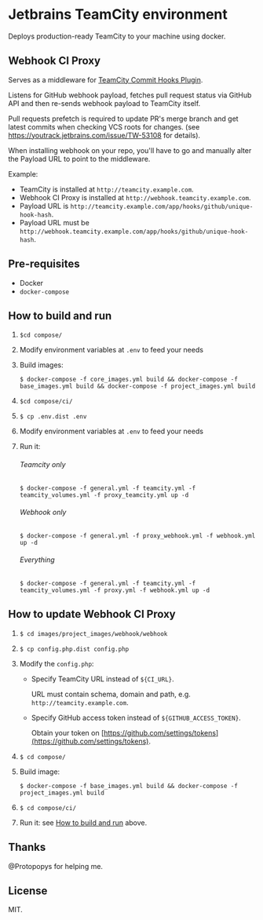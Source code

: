 # Jetbrains TeamCity environment

Deploys production-ready TeamCity to your machine using docker.
 
## Webhook CI Proxy

Serves as a middleware for [TeamCity Commit Hooks Plugin](https://github.com/JetBrains/teamcity-commit-hooks).

Listens for GitHub webhook payload, fetches pull request status via GitHub API and then re-sends webhook payload to TeamCity itself.

Pull requests prefetch is required to update PR's merge branch and get latest commits when checking VCS roots for changes.
(see https://youtrack.jetbrains.com/issue/TW-53108 for details).

When installing webhook on your repo, you'll have to go and manually alter the Payload URL to point to the middleware.

Example:

* TeamCity is installed at `http://teamcity.example.com`.
* Webhook CI Proxy is installed at `http://webhook.teamcity.example.com`.
* Payload URL is `http://teamcity.example.com/app/hooks/github/unique-hook-hash`.
* Payload URL must be `http://webhook.teamcity.example.com/app/hooks/github/unique-hook-hash`.

## Pre-requisites

* Docker
* `docker-compose`

## How to build and run

1. `$cd compose/`

1. Modify environment variables at `.env` to feed your needs

1. Build images:
    ```
    $ docker-compose -f core_images.yml build && docker-compose -f base_images.yml build && docker-compose -f project_images.yml build
    ```

1. `$cd compose/ci/`

1. `$ cp .env.dist .env`

1.  Modify environment variables at `.env` to feed your needs

1. Run it:

    ###### Teamcity only
    ```
    $ docker-compose -f general.yml -f teamcity.yml -f teamcity_volumes.yml -f proxy_teamcity.yml up -d
    ```
   
    ###### Webhook only 
    ```
    $ docker-compose -f general.yml -f proxy_webhook.yml -f webhook.yml up -d
    ```
   
    ###### Everything
    ```
    $ docker-compose -f general.yml -f teamcity.yml -f teamcity_volumes.yml -f proxy.yml -f webhook.yml up -d
    ``` 

## How to update Webhook CI Proxy

1. `$ cd images/project_images/webhook/webhook`

1. `$ cp config.php.dist config.php`

1. Modify the `config.php`:
    
    * Specify TeamCity URL instead of `${CI_URL}`.
    
        URL must contain schema, domain and path, e.g. `http://teamcity.example.com`.
         
    * Specify GitHub access token instead of `${GITHUB_ACCESS_TOKEN}`. 
        
        Obtain your token on [https://github.com/settings/tokens](https://github.com/settings/tokens).

1. `$ cd compose/`

1. Build image: 
    ```
    $ docker-compose -f base_images.yml build && docker-compose -f project_images.yml build
    ```

1. `$ cd compose/ci/`

1. Run it: see [How to build and run](#everything) above.

## Thanks

@Protopopys for helping me. 

## License
MIT.
